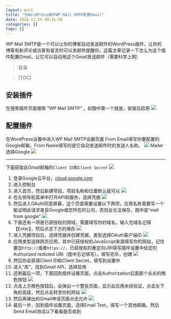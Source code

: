 ```yaml
---
layout: post
title: "为WordPress插件WP Mail SMTP配置Gmail"
date: 2018-12-29 09:31:00
categories: []
tags: []
---
```

WP Mail SMTP是一个可以让你的博客自动发送邮件的WordPress插件，让你的博客有新评论或访客有留言时可以发邮件提醒你。这篇文章记录一下怎么为这个插件配置Gmail，让它可以自动用这个Gmail发送邮件<!--more-->（需要科学上网）
> 目录

> [TOC]


## 安装插件
在搜索插件页面搜索 “WP Mail SMTP” ，如图中第一个就是，安装后启用
![](/img/0006/0006-1.png)
## 配置插件
在WordPress设置中进入WP Mail SMTP设置页面
From Email填写你要配置的Google邮箱，From Name填写的是它自动发送邮件时的发送人名称。
![](/img/0006/0006-2.png)
Mailer选择Google
![](/img/0006/0006-3.png)

------------


下面获取此Gmail邮箱的`Client ID`和`Client Secret`
![](/img/0006/0006-4.png)
1. 登录Google云平台，[cloud.google.com](https://console.cloud.google.com "cloud.google.com")
1. 进入控制台
1. 进入首页，然后新建项目，项目名称和位置默认就可以
![](/img/0006/0006-5.png)
1. 在左侧导航菜单中打开API和服务，选择凭据
![](/img/0006/0006-6.png)
1. 然后进入OAuth同意屏幕，这个页面需要设置以下两项，应用名称需要写一个能证明此请求来自Google或您所在的公司，否则会无法保存，图中是”mail from google”
![](/img/0006/0006-7.png)
1. 下面还有一项是已获授权的网域，需要填写你的域名，输入完域名记得【Enter】，然后点击下方的保存
![](/img/0006/0006-8.png)
1. 进入凭据项目后，选择凭据并创建凭据，类型选择OAuth客户端ID
![](/img/0006/0006-9.png)
1. 应用类型选择网页应用，其中已获授权的JavaScript来源填写你的网站，记住要加`http://`或者`https://`，已获授权的重定向URI填写插件设置中给定的Authorized redicted URI（图中忘记填写）。填写完毕，创建
![](/img/0006/0006-10.png)
1. 然后你会获得Client ID和Client Secret，填写到设置中
1. 进入“库”，找到Gmail API，选择启用
1. 还剩最后一项，下面回到插件设置页面，点击Authorization后面那个长长的橙色按钮
![](/img/0006/0006-11.png)
1. 点击上方橙色按钮后，会弹出一个警告页面，显示此应用未经验证，点击左下角的高级，然后点击转至你的网站
![](/img/0006/0006-12.png)
1. 然后再弹出的Gmail申请页面点击允许
![](/img/0006/0006-13.png)
1. 最后一步，回到插件设置页面，选择Email Test，填写一个其他邮箱，然后Send Email测试以下看看能否收到